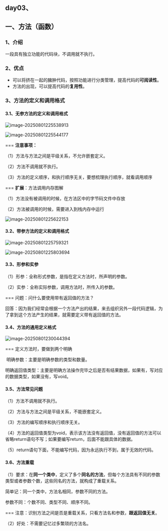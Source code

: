 ## day03、

## 一、方法（函数）

### 1、介绍

一段具有独立功能的代码块，不调用就不执行。

### 2、优点

- 可以将挤在一起的臃肿代码，按照功能进行分类管理，提高代码的**可阅读性**。
- 方法的出现，可以提高代码的**复用性**。

### 3、方法的定义和调用格式

#### 3.1、无参方法的定义和调用格式

![image-20250801225538913](D:\软件工程\Java\java-basic\day03\assets\image-20250801225538913.png)

![image-20250801225544177](D:\软件工程\Java\java-basic\day03\assets\image-20250801225544177.png)

=== **注意事项：**

（1）方法与方法之间是平级关系，不允许嵌套定义。

（2）方法不调用就不执行。

（3）方法的定义顺序，和执行顺序无关，要想梳理执行顺序，就看调用顺序

=== **扩展**：方法调用内存图解

（1）方法没有被调用的时候，在方法区中的字节码文件中存放

（2）方法被调用的时候，需要进入到栈内存中运行

![image-20250801225622153](D:\软件工程\Java\java-basic\day03\assets\image-20250801225622153.png)

#### 3.2、带参方法的定义和调用格式

![image-20250801225759321](D:\软件工程\Java\java-basic\day03\assets\image-20250801225759321.png)

![image-20250801225803694](D:\软件工程\Java\java-basic\day03\assets\image-20250801225803694.png)

#### 3.3、形参和实参

（1）形参：全称形式参数，是指在定义方法时，所声明的参数。

（2）实参：全称实际参数，调用方法时，所传入的参数。

=== 问题：问什么要使用带有返回值的方法？

回答：因为我们经常会根据一个方法产出的结果，来去组织另外一段代码逻辑，为了拿到这个方法产生的结果，就需要定义带有返回值的方法。

#### 3.4、方法的通用定义格式

![image-20250801230044394](D:\软件工程\Java\java-basic\day03\assets\image-20250801230044394.png)

=== 定义方法时，要做到两个明确

​	明确参数：主要是明确参数的类型和数量。

​	明确返回值类型：主要是明确方法操作完毕之后是否有结果数据，如果有，写对应的数据类型，如果没有，写void。

#### 3.5、方法常见问题

（1）方法不调用就不执行。

（2）方法与方法之间是平级关系，不能嵌套定义。

（3）方法的编写顺序和执行顺序无关。

（4）方法的返回值类型为void，表示该方法没有返回值，没有返回值的方法可以省略return语句不写；如果要编写return，后面不能跟具体的数据。

（5）return语句下面，不能编写代码，因为永远执行不到，属于无效的代码。

#### 3.6、方法重载

（1）要求：在**同一个类中**，定义了多个**同名的方法**，但每个方法具有不同的参数类型或者参数个数，这些同名的方法，就构成了重载关系。

简单记：同一个类中，方法名相同，参数不同的方法。

参数不同：个数不同、类型不同、顺序不同。

=== 注意：识别方法之间是否是重载关系，只看方法名和参数，**跟返回值无关**。

（2）好处：不需要记忆过多繁琐的方法名。